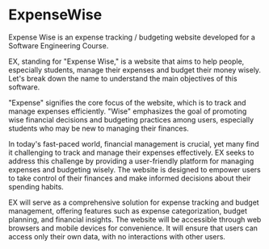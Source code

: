 # ExpenseWise
Expense Wise is an expense tracking / budgeting website developed for a Software Engineering Course.

  EX, standing for "Expense Wise," is a website that aims to help people, especially students, manage their expenses and budget their money wisely. Let's break down the name to understand the main objectives of this software.

  "Expense" signifies the core focus of the website, which is to track and manage expenses efficiently. "Wise" emphasizes the goal of promoting wise financial decisions and budgeting practices among users, especially students who may be new to managing their finances.

  In today's fast-paced world, financial management is crucial, yet many find it challenging to track and manage their expenses effectively. EX seeks to address this challenge by providing a user-friendly platform for managing expenses and budgeting wisely. The website is designed to empower users to take control of their finances and make informed decisions about their spending habits.

  EX will serve as a comprehensive solution for expense tracking and budget management, offering features such as expense categorization, budget planning, and financial insights. The website will be accessible through web browsers and mobile devices for convenience. It will ensure that users can access only their own data, with no interactions with other users.

